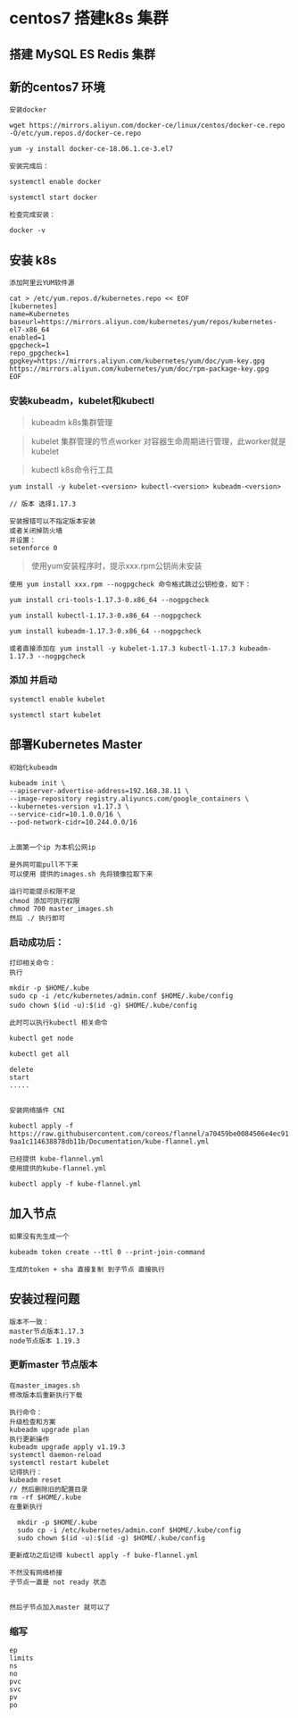 

# centos7 搭建k8s 集群
## 搭建 MySQL  ES  Redis 集群

## 新的centos7 环境

    安装docker
    
`wget https://mirrors.aliyun.com/docker-ce/linux/centos/docker-ce.repo -O/etc/yum.repos.d/docker-ce.repo`

`yum -y install docker-ce-18.06.1.ce-3.el7`

    安装完成后：
    
`systemctl enable docker`

`systemctl start docker`

    检查完成安装：
    
`docker -v`


## 安装 k8s

    添加阿里云YUM软件源
    
```
cat > /etc/yum.repos.d/kubernetes.repo << EOF
[kubernetes]
name=Kubernetes
baseurl=https://mirrors.aliyun.com/kubernetes/yum/repos/kubernetes-el7-x86_64
enabled=1
gpgcheck=1
repo_gpgcheck=1
gpgkey=https://mirrors.aliyun.com/kubernetes/yum/doc/yum-key.gpg
https://mirrors.aliyun.com/kubernetes/yum/doc/rpm-package-key.gpg
EOF
```

### 安装kubeadm，kubelet和kubectl

> kubeadm k8s集群管理

> kubelet 集群管理的节点worker 对容器生命周期进行管理，此worker就是 kubelet

> kubectl k8s命令行工具

    yum install -y kubelet-<version> kubectl-<version> kubeadm-<version>
    
    // 版本 选择1.17.3
    
    安装报错可以不指定版本安装
    或者关闭掉防火墙
    并设置：
    setenforce 0
    
> 使用yum安装程序时，提示xxx.rpm公钥尚未安装

    使用 yum install xxx.rpm --nogpgcheck 命令格式跳过公钥检查，如下：
    
`yum install cri-tools-1.17.3-0.x86_64 --nogpgcheck`

`yum install kubectl-1.17.3-0.x86_64 --nogpgcheck`

`yum install kubeadm-1.17.3-0.x86_64 --nogpgcheck` 

    或者直接添加在 yum install -y kubelet-1.17.3 kubectl-1.17.3 kubeadm-1.17.3 --nogpgcheck
    
    
### 添加 并启动

`systemctl enable kubelet`

`systemctl start kubelet`
    
## 部署Kubernetes Master

    初始化kubeadm
    
```
kubeadm init \
--apiserver-advertise-address=192.168.38.11 \
--image-repository registry.aliyuncs.com/google_containers \
--kubernetes-version v1.17.3 \
--service-cidr=10.1.0.0/16 \
--pod-network-cidr=10.244.0.0/16


```    
    上面第一个ip 为本机公网ip
    
    是外网可能pull不下来
    可以使用 提供的images.sh 先将镜像拉取下来
    
    运行可能提示权限不足
    chmod 添加可执行权限
    chmod 700 master_images.sh
    然后 ./ 执行即可
    
### 启动成功后：

    打印相关命令：
    执行
    
```
mkdir -p $HOME/.kube
sudo cp -i /etc/kubernetes/admin.conf $HOME/.kube/config
sudo chown $(id -u):$(id -g) $HOME/.kube/config　　
```    
    
    此时可以执行kubectl 相关命令
    
`kubectl get node`

`kubectl get all`

    delete 
    start 
    .....
    
    
    安装网络插件 CNI
    
`kubectl apply -f https://raw.githubusercontent.com/coreos/flannel/a70459be0084506e4ec919aa1c114638878db11b/Documentation/kube-flannel.yml
`

    已经提供 kube-flannel.yml
    使用提供的kube-flannel.yml   
    
`kubectl apply -f kube-flannel.yml`

## 加入节点

    如果没有先生成一个
    
`kubeadm token create --ttl 0 --print-join-command` 

    生成的token + sha 直接复制 到子节点 直接执行
    
    
## 安装过程问题

    版本不一致：
    master节点版本1.17.3
    node节点版本 1.19.3
    
    
### 更新master 节点版本

    在master_images.sh 
    修改版本后重新执行下载
    
    执行命令：
    升级检查和方案
    kubeadm upgrade plan
    执行更新操作
    kubeadm upgrade apply v1.19.3
    systemctl daemon-reload
    systemctl restart kubelet
    记得执行：
    kubeadm reset
    // 然后删除旧的配置目录
    rm -rf $HOME/.kube
    在重新执行
    
```
  mkdir -p $HOME/.kube
  sudo cp -i /etc/kubernetes/admin.conf $HOME/.kube/config
  sudo chown $(id -u):$(id -g) $HOME/.kube/config
``` 

    更新成功之后记得 kubectl apply -f buke-flannel.yml
    
    不然没有网络桥接
    子节点一直是 not ready 状态
    

    然后子节点加入master 就可以了
    
    
    
### 缩写

    ep
    limits
    ns
    no
    pvc
    svc
    pv
    po
            

    